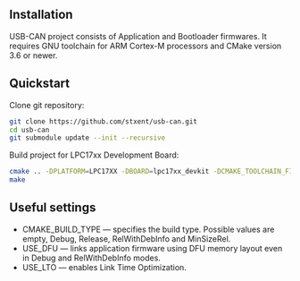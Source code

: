 Installation
------------

USB-CAN project consists of Application and Bootloader firmwares. It requires GNU toolchain for ARM Cortex-M processors and CMake version 3.6 or newer.

Quickstart
----------

Clone git repository:

```sh
git clone https://github.com/stxent/usb-can.git
cd usb-can
git submodule update --init --recursive
```

Build project for LPC17xx Development Board:

```sh
cmake .. -DPLATFORM=LPC17XX -DBOARD=lpc17xx_devkit -DCMAKE_TOOLCHAIN_FILE=libs/xcore/toolchains/cortex-m3.cmake -DCMAKE_BUILD_TYPE=Release -DUSE_LTO=ON
make
```

Useful settings
----------

* CMAKE_BUILD_TYPE — specifies the build type. Possible values are empty, Debug, Release, RelWithDebInfo and MinSizeRel.
* USE_DFU — links application firmware using DFU memory layout even in Debug and RelWithDebInfo modes.
* USE_LTO — enables Link Time Optimization.
